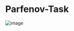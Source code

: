 # Parfenov-Task
![image](https://github.com/Frostray1/Parfenov-Task/assets/48648751/7b0aad9e-6f27-4746-b070-c13bb463b107)
